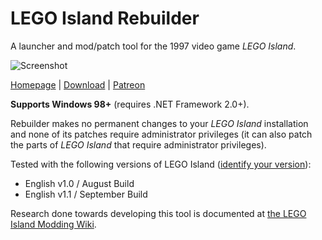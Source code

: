 # LEGO Island Rebuilder

A launcher and mod/patch tool for the 1997 video game *LEGO Island*.

![Screenshot](https://i.imgur.com/vAXy68m.png)

[Homepage](http://itsmattkc.com/rebuilder) | [Download](https://github.com/itsmattkc/LEGOIslandRebuilder/releases/download/continuous/Rebuilder.exe) | [Patreon](https://www.patreon.com/mattkc)

**Supports Windows 98+** (requires .NET Framework 2.0+).

Rebuilder makes no permanent changes to your *LEGO Island* installation and none of its patches require administrator privileges (it can also patch the parts of *LEGO Island* that require administrator privileges).

Tested with the following versions of LEGO Island ([identify your version](http://itsmattkc.com/li/index.php/Lego_Island_Versions)):
* English v1.0 / August Build
* English v1.1 / September Build

Research done towards developing this tool is documented at [the LEGO Island Modding Wiki](http://itsmattkc.com/li/).
